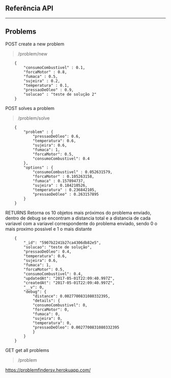 ## **Referência API** ##
----------
## Problems ##

POST create a new problem
> /problem/new
```
    {
    	"consumoCombustivel" : 0.1,
    	"forcaMotor" : 0.8,
    	"fumaca" : 0.5,
    	"sujeira" : 0.2,
    	"temperatura" : 0.1,
    	"pressaoDeOleo" : 0.9,
    	"solucao" : "teste de solução 2"
    }
```

POST solves a problem
> /problem/solve
```
    {
    	"problem" : {
    		"pressaoDeOleo": 0.6,
            "temperatura": 0.6,
            "sujeira": 0.6,
            "fumaca": 1,
            "forcaMotor": 0.5,
            "consumoCombustivel": 0.4
    	},
    	"options" : {
    		"consumoCombustivel" : 0.052631579,
            "forcaMotor" : 0.105263158,
            "fumaca" : 0.157894737,
            "sujeira" : 0.184210526,
            "temperatura" : 0.236842105,
            "pressaoDeOleo" : 0.263157895
    	}
    }
```

RETURNS
Retorna os 10 objetos mais próximos do problema enviado, dentro de debug se encontram a distancia total e a distancia de cada
variavel com a variavel correspondente do problema enviado, sendo 0 o mais proximo possivel e 1 o mais distante

```
    {
        "_id": "5907b2241b27ca4306db82e5",
        "solucao": "teste de solução",
        "pressaoDeOleo": 0.4,
        "temperatura": 0.6,
        "sujeira": 0.6,
        "fumaca": 1,
        "forcaMotor": 0.5,
        "consumoCombustivel": 0.4,
        "updatedAt": "2017-05-01T22:09:40.997Z",
        "createdAt": "2017-05-01T22:09:40.997Z",
        "__v": 0,
        "debug": {
            "distance": 0.0027700831080332395,
            "details": {
            "consumoCombustivel": 0,
            "forcaMotor": 0,
            "fumaca": 0,
            "sujeira": 0,
            "temperatura": 0,
            "pressaoDeOleo": 0.0027700831080332395
            }
        }
    }
```

GET get all problems
> /problem

https://problemfindersv.herokuapp.com/

